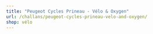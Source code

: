 ```yaml
---
title: "Peugeot Cycles Prineau - Vélo & Oxygen"
url: /challans/peugeot-cycles-prineau-velo-and-oxygen/
shop: vélo
---
```

